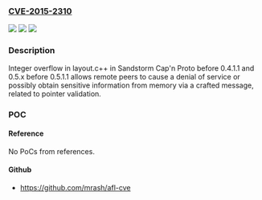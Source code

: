 ### [CVE-2015-2310](https://cve.mitre.org/cgi-bin/cvename.cgi?name=CVE-2015-2310)
![](https://img.shields.io/static/v1?label=Product&message=n%2Fa&color=blue)
![](https://img.shields.io/static/v1?label=Version&message=n%2Fa&color=blue)
![](https://img.shields.io/static/v1?label=Vulnerability&message=n%2Fa&color=brighgreen)

### Description

Integer overflow in layout.c++ in Sandstorm Cap'n Proto before 0.4.1.1 and 0.5.x before 0.5.1.1 allows remote peers to cause a denial of service or possibly obtain sensitive information from memory via a crafted message, related to pointer validation.

### POC

#### Reference
No PoCs from references.

#### Github
- https://github.com/mrash/afl-cve

